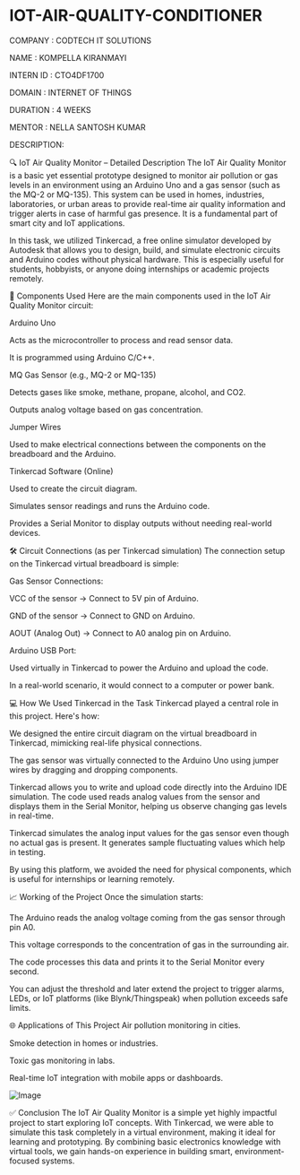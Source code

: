 # IOT-AIR-QUALITY-CONDITIONER

COMPANY : CODTECH IT SOLUTIONS

NAME : KOMPELLA KIRANMAYI

INTERN ID : CTO4DF1700

DOMAIN : INTERNET OF THINGS

DURATION : 4 WEEKS

MENTOR : NELLA SANTOSH KUMAR

DESCRIPTION:

🔍 IoT Air Quality Monitor – Detailed Description
The IoT Air Quality Monitor is a basic yet essential prototype designed to monitor air pollution or gas levels in an environment using an Arduino Uno and a gas sensor (such as the MQ-2 or MQ-135). This system can be used in homes, industries, laboratories, or urban areas to provide real-time air quality information and trigger alerts in case of harmful gas presence. It is a fundamental part of smart city and IoT applications.

In this task, we utilized Tinkercad, a free online simulator developed by Autodesk that allows you to design, build, and simulate electronic circuits and Arduino codes without physical hardware. This is especially useful for students, hobbyists, or anyone doing internships or academic projects remotely.

🧰 Components Used
Here are the main components used in the IoT Air Quality Monitor circuit:

Arduino Uno

Acts as the microcontroller to process and read sensor data.

It is programmed using Arduino C/C++.

MQ Gas Sensor (e.g., MQ-2 or MQ-135)

Detects gases like smoke, methane, propane, alcohol, and CO2.

Outputs analog voltage based on gas concentration.

Jumper Wires

Used to make electrical connections between the components on the breadboard and the Arduino.

Tinkercad Software (Online)

Used to create the circuit diagram.

Simulates sensor readings and runs the Arduino code.

Provides a Serial Monitor to display outputs without needing real-world devices.

🛠️ Circuit Connections (as per Tinkercad simulation)
The connection setup on the Tinkercad virtual breadboard is simple:

Gas Sensor Connections:

VCC of the sensor → Connect to 5V pin of Arduino.

GND of the sensor → Connect to GND on Arduino.

AOUT (Analog Out) → Connect to A0 analog pin on Arduino.

Arduino USB Port:

Used virtually in Tinkercad to power the Arduino and upload the code.

In a real-world scenario, it would connect to a computer or power bank.

💻 How We Used Tinkercad in the Task
Tinkercad played a central role in this project. Here's how:

We designed the entire circuit diagram on the virtual breadboard in Tinkercad, mimicking real-life physical connections.

The gas sensor was virtually connected to the Arduino Uno using jumper wires by dragging and dropping components.

Tinkercad allows you to write and upload code directly into the Arduino IDE simulation. The code used reads analog values from the sensor and displays them in the Serial Monitor, helping us observe changing gas levels in real-time.

Tinkercad simulates the analog input values for the gas sensor even though no actual gas is present. It generates sample fluctuating values which help in testing.

By using this platform, we avoided the need for physical components, which is useful for internships or learning remotely.

📈 Working of the Project
Once the simulation starts:

The Arduino reads the analog voltage coming from the gas sensor through pin A0.

This voltage corresponds to the concentration of gas in the surrounding air.

The code processes this data and prints it to the Serial Monitor every second.

You can adjust the threshold and later extend the project to trigger alarms, LEDs, or IoT platforms (like Blynk/Thingspeak) when pollution exceeds safe limits.

🌐 Applications of This Project
Air pollution monitoring in cities.

Smoke detection in homes or industries.

Toxic gas monitoring in labs.

Real-time IoT integration with mobile apps or dashboards.

![Image](https://github.com/user-attachments/assets/3746b88f-ccfe-4fb0-8d9d-3131e44dff58)

✅ Conclusion
The IoT Air Quality Monitor is a simple yet highly impactful project to start exploring IoT concepts. With Tinkercad, we were able to simulate this task completely in a virtual environment, making it ideal for learning and prototyping. By combining basic electronics knowledge with virtual tools, we gain hands-on experience in building smart, environment-focused systems.
